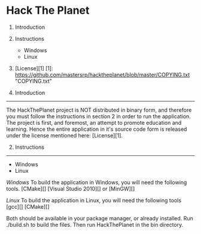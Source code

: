 Hack The Planet
===============
1. Introduction
2. Instructions
	* Windows
	* Linux
3. [License][1]
[1]: https://github.com/mastersrp/hacktheplanet/blob/master/COPYING.txt "COPYING.txt"

1. Introduction
---------------
The HackThePlanet project is NOT distributed in binary form, and therefore you must follow the instructions in section 2 in order to run the application.
The project is first, and foremost, an attempt to promote education and learning. Hence the entire application in it's source code form is released under the license mentioned here: [License][1].

2. Instructions
---------------
* Windows
* Linux

*Windows*
To build the application in Windows, you will need the following tools.
[CMake][]
[Visual Studio 2010][] or [MinGW][]

*Linux*
To build the application in Linux, you will need the following tools
[gcc][]
[CMake][]

Both should be available in your package manager, or already installed.
Run ./build.sh to build the files.
Then run HackThePlanet in the bin directory.
